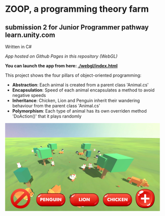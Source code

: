 # ZOOP, a programming theory farm
## submission 2 for Junior Programmer pathway learn.unity.com

Written in C#
 
_App hosted on Github Pages in this repository (WebGL)_

**You can launch the app from here: [./webgl/index.html](https://realjck.github.io/zoop-programming-theory/webgl/)**

This project shows the four pillars of object-oriented programming:

* **Abstraction**: Each animal is created from a parent class 'Animal.cs'
* **Encapsulation**: Speed of each animal encapsulates a method to avoid negative speeds
* **Inheritance**: Chicken, Lion and Penguin inherit their wandering behaviour from the parent class 'Animal.cs'
* **Polymorphism**: Each type of animal has its own overriden method 'DoAction()' that it plays randomly

![Snapshot](Snapshot.jpg)
